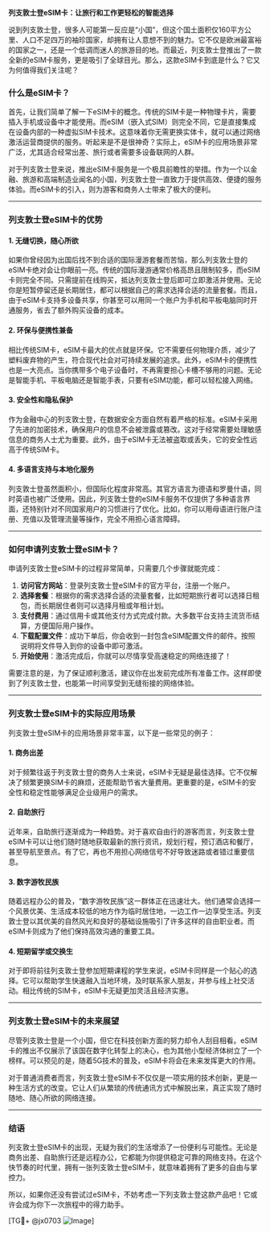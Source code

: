 **列支敦士登eSIM卡：让旅行和工作更轻松的智能选择**

说到列支敦士登，很多人可能第一反应是“小国”，但这个国土面积仅160平方公里、人口不足四万的袖珍国家，却拥有让人意想不到的魅力。它不仅是欧洲最富裕的国家之一，还是一个低调而迷人的旅游目的地。而最近，列支敦士登推出了一款全新的eSIM卡服务，更是吸引了全球目光。那么，这款eSIM卡到底是什么？它又为何值得我们关注呢？

### **什么是eSIM卡？**

首先，让我们简单了解一下eSIM卡的概念。传统的SIM卡是一种物理卡片，需要插入手机或设备中才能使用。而eSIM（嵌入式SIM）则完全不同，它是直接集成在设备内部的一种虚拟SIM卡技术。这意味着你无需更换实体卡，就可以通过网络激活运营商提供的服务。听起来是不是很神奇？实际上，eSIM卡的应用场景非常广泛，尤其适合经常出差、旅行或者需要多设备联网的人群。

对于列支敦士登来说，推出eSIM卡服务是一个极具前瞻性的举措。作为一个以金融、旅游和高端制造业闻名的小国，列支敦士登一直致力于提供高效、便捷的服务体验。而eSIM卡的引入，则为游客和商务人士带来了极大的便利。

---

### **列支敦士登eSIM卡的优势**

#### **1. 无缝切换，随心所欲**

如果你曾经因为出国后找不到合适的国际漫游套餐而苦恼，那么列支敦士登的eSIM卡绝对会让你眼前一亮。传统的国际漫游通常价格高昂且限制较多，而eSIM卡则完全不同。只需提前在线购买，抵达列支敦士登后即可立即激活并使用。无论你是短暂停留还是长期居住，都可以根据自己的需求选择合适的流量套餐。而且，由于eSIM卡支持多设备共享，你甚至可以用同一个账户为手机和平板电脑同时开通服务，省去了额外购买设备的成本。

#### **2. 环保与便携性兼备**

相比传统SIM卡，eSIM卡最大的优点就是环保。它不需要任何物理介质，减少了塑料废弃物的产生，符合现代社会对可持续发展的追求。此外，eSIM卡的便携性也是一大亮点。当你携带多个电子设备时，不再需要担心卡槽不够用的问题。无论是智能手机、平板电脑还是智能手表，只要有eSIM功能，都可以轻松接入网络。

#### **3. 安全性和隐私保护**

作为金融中心的列支敦士登，在数据安全方面自然有着严格的标准。eSIM卡采用了先进的加密技术，确保用户的信息不会被泄露或篡改。这对于经常需要处理敏感信息的商务人士尤为重要。此外，由于eSIM卡无法被盗取或丢失，它的安全性远高于传统SIM卡。

#### **4. 多语言支持与本地化服务**

列支敦士登虽然面积小，但国际化程度非常高。其官方语言为德语和罗曼什语，同时英语也被广泛使用。因此，列支敦士登的eSIM卡服务不仅提供了多种语言界面，还特别针对不同国家用户的习惯进行了优化。比如，你可以用母语进行账户注册、充值以及管理流量等操作，完全不用担心语言障碍。

---

### **如何申请列支敦士登eSIM卡？**

申请列支敦士登eSIM卡的过程非常简单，只需要几个步骤就能完成：

1. **访问官方网站**：登录列支敦士登eSIM卡的官方平台，注册一个账户。
2. **选择套餐**：根据你的需求选择合适的流量套餐，比如短期旅行者可以选择日租包，而长期居住者则可以选择月租或年租计划。
3. **支付费用**：通过信用卡或其他支付方式完成付款。大多数平台支持主流货币结算，方便国际用户操作。
4. **下载配置文件**：成功下单后，你会收到一封包含eSIM配置文件的邮件。按照说明将文件导入到你的设备中即可激活。
5. **开始使用**：激活完成后，你就可以尽情享受高速稳定的网络连接了！

需要注意的是，为了保证顺利激活，建议你在出发前完成所有准备工作。这样即使到了列支敦士登，也能第一时间享受到无缝衔接的网络体验。

---

### **列支敦士登eSIM卡的实际应用场景**

列支敦士登eSIM卡的应用场景非常丰富，以下是一些常见的例子：

#### **1. 商务出差**
对于频繁往返于列支敦士登的商务人士来说，eSIM卡无疑是最佳选择。它不仅解决了频繁更换SIM卡的麻烦，还能帮助节省大量费用。更重要的是，eSIM卡的安全性和稳定性能够满足企业级用户的需求。

#### **2. 自助旅行**
近年来，自助旅行逐渐成为一种趋势。对于喜欢自由行的游客而言，列支敦士登eSIM卡可以让他们随时随地获取最新的旅行资讯，规划行程，预订酒店和餐厅，甚至导航至景点。有了它，再也不用担心网络信号不好导致迷路或者错过重要信息。

#### **3. 数字游牧民族**
随着远程办公的普及，“数字游牧民族”这一群体正在迅速壮大。他们通常会选择一个风景优美、生活成本较低的地方作为临时居住地，一边工作一边享受生活。列支敦士登以其优美的自然风光和良好的基础设施吸引了许多这样的自由职业者。而eSIM卡则成为了他们保持高效沟通的重要工具。

#### **4. 短期留学或交换生**
对于即将前往列支敦士登参加短期课程的学生来说，eSIM卡同样是一个贴心的选择。它可以帮助学生快速融入当地环境，及时联系家人朋友，并参与线上社交活动。相比传统的SIM卡，eSIM卡无疑更加灵活且经济实惠。

---

### **列支敦士登eSIM卡的未来展望**

尽管列支敦士登是一个小国，但它在科技创新方面的努力却令人刮目相看。eSIM卡的推出不仅展示了该国在数字化转型上的决心，也为其他小型经济体树立了一个榜样。可以预见的是，随着5G技术的普及，eSIM卡将会在未来发挥更大的作用。

对于普通消费者而言，列支敦士登eSIM卡不仅仅是一项实用的技术创新，更是一种生活方式的改变。它让人们从繁琐的传统通讯方式中解脱出来，真正实现了随时随地、随心所欲的网络连接。

---

### **结语**

列支敦士登eSIM卡的出现，无疑为我们的生活增添了一份便利与可能性。无论是商务出差、自助旅行还是远程办公，它都能为你提供稳定可靠的网络支持。在这个快节奏的时代里，拥有一张列支敦士登eSIM卡，就意味着拥有了更多的自由与掌控力。

所以，如果你还没有尝试过eSIM卡，不妨考虑一下列支敦士登这款产品吧！它或许会成为你下一次旅程中的得力助手。

[TG💪+ @jx0703 ![Image](https://github.com/user-attachments/assets/dbca1d08-cadb-493c-b0ec-ad6f7a83f270)]
